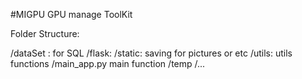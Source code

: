 #MIGPU GPU manage ToolKit

Folder Structure:

/dataSet : for SQL 
/flask: 
/static:   saving for pictures or etc
/utils:    utils functions
/main_app.py   main function
/temp
/...
